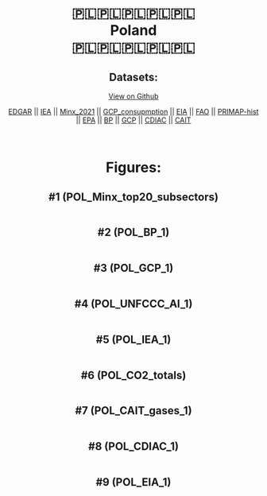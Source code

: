 
<center>
<h1 align="center">
🇵🇱🇵🇱🇵🇱🇵🇱🇵🇱
<br>
Poland
<br>
🇵🇱🇵🇱🇵🇱🇵🇱🇵🇱
</h1>
<h2>Datasets:</h2>
<p><a href="https://github.com/dquintani/GreenhouseData/tree/master/country_data/POL_Poland/data">View on Github</a>
<br></p><p><a href="data/POL_EDGAR.csv">EDGAR</a> || <a href="data/POL_IEA.csv">IEA</a> || <a href="data/POL_Minx_2021.csv">Minx_2021</a> || <a href="data/POL_GCP_consupmption.csv">GCP_consupmption</a> || <a href="data/POL_EIA.csv">EIA</a> || <a href="data/POL_FAO.csv">FAO</a> || <a href="data/POL_PRIMAP-hist.csv">PRIMAP-hist</a> || <a href="data/POL_EPA.csv">EPA</a> || <a href="data/POL_BP.csv">BP</a> || <a href="data/POL_GCP.csv">GCP</a> || <a href="data/POL_CDIAC.csv">CDIAC</a> || <a href="data/POL_CAIT.csv">CAIT</a></p><p><br></p>
<h1>Figures:</h1><h2>#1 (POL_Minx_top20_subsectors)</h2>
<p><img alt="" src="figures/POL_Minx_top20_subsectors.png" /></p><h2>#2 (POL_BP_1)</h2>
<p><img alt="" src="figures/POL_BP_1.png" /></p><h2>#3 (POL_GCP_1)</h2>
<p><img alt="" src="figures/POL_GCP_1.png" /></p><h2>#4 (POL_UNFCCC_AI_1)</h2>
<p><img alt="" src="figures/POL_UNFCCC_AI_1.png" /></p><h2>#5 (POL_IEA_1)</h2>
<p><img alt="" src="figures/POL_IEA_1.png" /></p><h2>#6 (POL_CO2_totals)</h2>
<p><img alt="" src="figures/POL_CO2_totals.png" /></p><h2>#7 (POL_CAIT_gases_1)</h2>
<p><img alt="" src="figures/POL_CAIT_gases_1.png" /></p><h2>#8 (POL_CDIAC_1)</h2>
<p><img alt="" src="figures/POL_CDIAC_1.png" /></p><h2>#9 (POL_EIA_1)</h2>
<p><img alt="" src="figures/POL_EIA_1.png" /></p>
